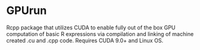 # GPUrun
Rcpp package that utilizes CUDA to enable fully out of the box GPU computation of basic R expressions via compilation and linking of machine created .cu and .cpp code.  Requires CUDA 9.0+ and Linux OS.
